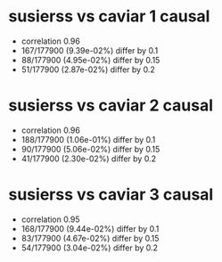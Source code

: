 # susierss vs caviar  1 causal

- correlation 0.96
- 167/177900 (9.39e-02%) differ by 0.1
- 88/177900 (4.95e-02%) differ by 0.15
- 51/177900 (2.87e-02%) differ by 0.2


# susierss vs caviar  2 causal

- correlation 0.96
- 188/177900 (1.06e-01%) differ by 0.1
- 90/177900 (5.06e-02%) differ by 0.15
- 41/177900 (2.30e-02%) differ by 0.2


# susierss vs caviar  3 causal

- correlation 0.95
- 168/177900 (9.44e-02%) differ by 0.1
- 83/177900 (4.67e-02%) differ by 0.15
- 54/177900 (3.04e-02%) differ by 0.2



